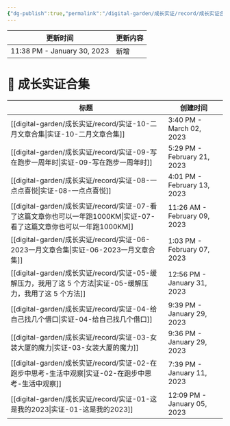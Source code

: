 ```yaml
---
{"dg-publish":true,"permalink":"/digital-garden/成长实证/record/成长实证合集/","noteIcon":"1"}
---
```



| 更新时间                        | 更新内容 |
| --------------------------- | ---- |
| 11:38 PM - January 30, 2023 | 新增   |


# 📑 成长实证合集

| 标题                                                                                     | 创建时间                         |
| -------------------------------------------------------------------------------------- | ---------------------------- |
| [[digital-garden/成长实证/record/实证-10-二月文章合集\|实证-10-二月文章合集]]                           | 3:40 PM - March 02, 2023     |
| [[digital-garden/成长实证/record/实证-09-写在跑步一周年时\|实证-09-写在跑步一周年时]]                       | 5:29 PM - February 21, 2023  |
| [[digital-garden/成长实证/record/实证-08-一点点喜悦\|实证-08-一点点喜悦]]                             | 4:01 PM - February 13, 2023  |
| [[digital-garden/成长实证/record/实证-07-看了这篇文章你也可以一年跑1000KM\|实证-07-看了这篇文章你也可以一年跑1000KM]] | 11:26 AM - February 09, 2023 |
| [[digital-garden/成长实证/record/实证-06-2023一月文章合集\|实证-06-2023一月文章合集]]                   | 1:03 PM - February 07, 2023  |
| [[digital-garden/成长实证/record/实证-05-缓解压力，我用了这 5 个方法\|实证-05-缓解压力，我用了这 5 个方法]]         | 12:56 PM - January 31, 2023  |
| [[digital-garden/成长实证/record/实证-04-给自己找几个借口\|实证-04-给自己找几个借口]]                       | 9:39 PM - January 29, 2023   |
| [[digital-garden/成长实证/record/实证-03-女装大厦的魔力\|实证-03-女装大厦的魔力]]                         | 9:36 PM - January 29, 2023   |
| [[digital-garden/成长实证/record/实证-02-在跑步中思考-生活中观察\|实证-02-在跑步中思考-生活中观察]]               | 7:39 PM - January 11, 2023   |
| [[digital-garden/成长实证/record/实证-01-这是我的2023\|实证-01-这是我的2023]]                       | 12:09 PM - January 05, 2023  |

